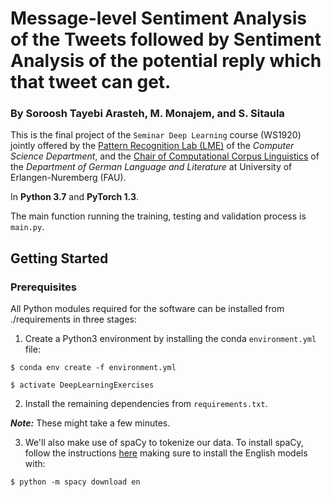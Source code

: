 # Message-level Sentiment Analysis of the Tweets followed by Sentiment Analysis of the potential reply which that tweet can get.

### By Soroosh Tayebi Arasteh, M. Monajem, and S. Sitaula

This is the final project of the `Seminar Deep Learning` course (WS1920) jointly offered by the [Pattern Recognition Lab (LME)](https://lme.tf.fau.de/) of the *Computer Science Department*, and 
the [Chair of Computational Corpus Linguistics](https://www.linguistik.phil.fau.de/) of the *Department of German Language and Literature* at University of Erlangen-Nuremberg (FAU).

In **Python 3.7** and **PyTorch 1.3**.

The main function running the training, testing and validation process is `main.py`.

## Getting Started

### Prerequisites

All Python modules required for the software can be installed from ./requirements in three stages:

1. Create a Python3 environment by installing the conda `environment.yml` file:

`$ conda env create -f environment.yml`

`$ activate DeepLearningExercises`


2. Install the remaining dependencies from `requirements.txt`.

***Note:*** These might take a few minutes.

3. We'll also make use of spaCy to tokenize our data. To install spaCy, follow the instructions [here](https://spacy.io/usage) making sure to install the English models with:

`$ python -m spacy download en`
